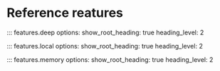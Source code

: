 # Reference reatures

::: features.deep
    options:
      show_root_heading: true
      heading_level: 2

::: features.local
    options:
      show_root_heading: true
      heading_level: 2

::: features.memory
    options:
      show_root_heading: true
      heading_level: 2